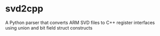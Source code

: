# svd2cpp
A Python parser that converts ARM SVD files to C++ register interfaces using union and bit field struct constructs
